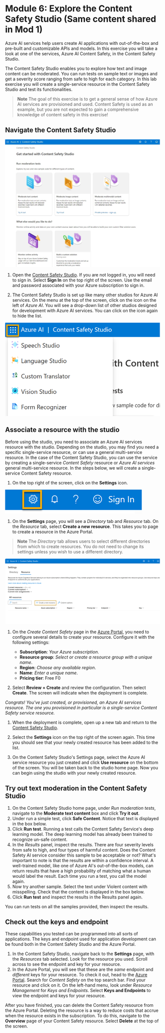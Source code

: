 # Module 6: Explore the Content Safety Studio (Same content shared in Mod 1)


Azure AI services help users create AI applications with out-of-the-box and pre-built and customizable APIs and models. In this exercise you will take a look at one of the services, Azure AI Content Safety, in the Content Safety Studio. 

The Content Safety Studio enables you to explore how text and image content can be moderated. You can run tests on sample text or images and get a severity score ranging from safe to high for each category. In this lab exercise you will create a single-service resource in the Content Safety Studio and test its functionalities. 

> **Note**
> The goal of this exercise is to get a general sense of how Azure AI services are provisioned and used. Content Safety is used as an example, but you are not expected to gain a comprehensive knowledge of content safety in this exercise!

## Navigate the Content Safety Studio 

![Screenshot of the content safety studio landing page.](./media/content-safety/content-safety-getting-started.png)


1. Open the [Content Safety Studio](https://contentsafety.cognitive.azure.com?azure-portal=true). If you are not logged in, you will need to sign in. Select **Sign In** on the top right of the screen. Use the email and password associated with your Azure subscription to sign in. 

1. The Content Safety Studio is set up like many other studios for Azure AI services. On the menu at the top of the screen, click on the icon on the left of *Azure AI*. You will see a drop-down list of other studios designed for development with Azure AI services. You can click on the icon again to hide the list.

![A screenshot of the Content Safety Studio's menu with a toggle selection open to switch to other studios.](./media/content-safety/studio-toggle-icon.png)  

## Associate a resource with the studio 

Before using the studio, you need to associate an Azure AI services resource with the studio. Depending on the studio, you may find you need a specific single-service resource, or can use a general multi-service resource. In the case of the Content Safety Studio, you can use the service by creating a single-service *Content Safety* resource or *Azure AI services* general multi-service resource. In the steps below, we will create a single-service Content Safety resource. 

1. On the top right of the screen, click on the **Settings** icon. 

![A screenshot of the settings icon on the top right of the screen, next to the bell, question mark, and smile icons.](./media/content-safety/settings-toggle.png)

1. On the **Settings** page, you will see a *Directory* tab and *Resource* tab. On the *Resource* tab, select **Create a new resource**. This takes you to page to create a resource in the Azure Portal.

> **Note**
> The *Directory* tab allows users to select different directories from which to create resources. You do not need to change its settings unless you wish to use a different directory. 

![Screenshot of where to select create a new resource from the Content Safety Studio's settings page.](./media/content-safety/create-new-resource-from-studio.png)

1. On the *Create Content Safety* page in the [Azure Portal](https://portal.azure.com?auzre-portal=true), you need to configure several details to create your resource. Configure it with the following settings:
    - **Subscription**: *Your Azure subscription*.
    - **Resource group**: *Select or create a resource group with a unique name*.
    - **Region**: *Choose any available region*.
    - **Name**: *Enter a unique name*.
    - **Pricing tier**: Free F0

1. Select **Review + Create** and review the configuration. Then select **Create**. The screen will indicate when the deployment is complete. 

*Congrats! You've just created, or provisioned, an Azure AI services resource. The one you provisioned in particular is a single-service Content Safety service resource.*

1. When the deployment is complete, open up a new tab and return to the [Content Safety Studio](https://contentsafety.cognitive.azure.com?azure-portal=true). 

1. Select the **Settings** icon on the top right of the screen again. This time you should see that your newly created resource has been added to the list.  

1. On the Content Safety Studio's Settings page, select the Azure AI service resource you just created and click **Use resource** on the bottom of the screen. You will be taken back to the studio home page. Now you can begin using the studio with your newly created resource.

## Try out text moderation in the Content Safety Studio

1. On the Content Safety Studio home page, under *Run moderation tests*, navigate to the **Moderate text content** box and click **Try it out**.
1. Under run a simple test, click **Safe Content**. Notice that text is displayed in the box below. 
1. Click **Run test**. Running a test calls the Content Safety Service's deep learning model. The deep learning model has already been trained to recognize un-safe content.
1. In the *Results* panel, inspect the results. There are four severity levels from safe to high, and four types of harmful content. Does the Content Safety AI service consider this sample to be acceptable or not? What's important to note is that the results are within a confidence interval. A well-trained model, like one of Azure AI's out-of-the-box models, can return results that have a high probability of matching what a human would label the result. Each time you run a test, you call the model again. 
1. Now try another sample. Select the text under Violent content with misspelling. Check that the content is displayed in the box below.
1. Click **Run test** and inspect the results in the Results panel again. 

You can run tests on all the samples provided, then inspect the results.

## Check out the keys and endpoint

These capabilities you tested can be programmed into all sorts of applications. The keys and endpoint used for application development can be found both in the Content Safety Studio and the Azure Portal. 

1. In the Content Safety Studio, navigate back to the **Settings** page, with the *Resources* tab selected. Look for the resource you used. Scroll across to see the endpoint and key for your resource. 
1. In the Azure Portal, you will see that these are the *same* endpoint and *different* keys for your resource. To check it out, head to the [Azure Portal](https://portal.azure.com?auzre-portal=true). Search for *Content Safety* on the top search bar. Find your resource and click on it. On the left-hand menu, look under *Resource Management* for *Keys and Endpoints*. Select **Keys and Endpoints** to view the endpoint and keys for your resource. 

After you have finished, you can delete the Content Safety resource from the Azure Portal. Deleting the resource is a way to reduce costs that accrue when the resource exists in the subscription. To do this, navigate to the **Overview** page of your Content Safety resource. Select **Delete** at the top of the screen. 
